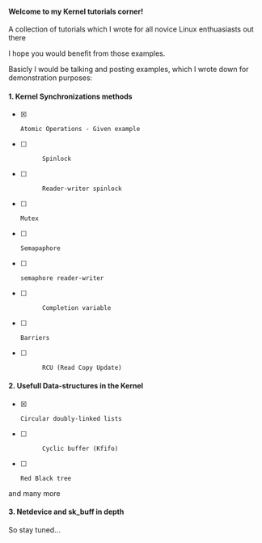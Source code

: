 #### Welcome to my Kernel tutorials corner!

A collection of tutorials which I wrote for all novice Linux enthuasiasts out there

I hope you would benefit from those examples.

Basicly I would be talking and posting examples, which I wrote down for demonstration purposes:


#### 1. Kernel Synchronizations methods
- [x]     Atomic Operations - Given example
- [ ]			Spinlock
- [ ]			Reader-writer spinlock
- [ ]     Mutex
- [ ]     Semapaphore
- [ ]     semaphore reader-writer
- [ ]			Completion variable
- [ ]     Barriers
- [ ]			RCU (Read Copy Update)

  
#### 2. Usefull Data-structures in the Kernel
- [x]     Circular doubly-linked lists
- [ ]			Cyclic buffer (Kfifo)
- [ ]     Red Black tree
and many more

#### 3. Netdevice and sk_buff in depth
  

So stay tuned...

